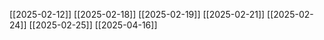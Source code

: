 [[2025-02-12]]
[[2025-02-18]]
[[2025-02-19]]
[[2025-02-21]]
[[2025-02-24]]
[[2025-02-25]]
[[2025-04-16]]